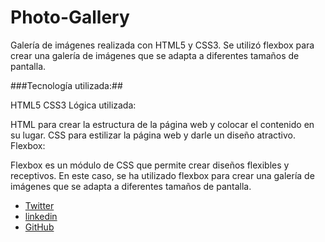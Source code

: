 <h1>Photo-Gallery</h1>
<p>Galería de imágenes realizada con HTML5 y CSS3. Se utilizó flexbox para crear una galería de imágenes que se adapta a diferentes tamaños de pantalla.</p>

###Tecnología utilizada:##

HTML5
CSS3
Lógica utilizada:

HTML para crear la estructura de la página web y colocar el contenido en su lugar.
CSS para estilizar la página web y darle un diseño atractivo.
Flexbox:

Flexbox es un módulo de CSS que permite crear diseños flexibles y receptivos. En este caso, se ha utilizado flexbox para crear una galería de imágenes que se adapta a diferentes tamaños de pantalla.

<ul>
  <li><a href="https://www.twitter.com/jerangel1">Twitter</a></li>
  <li><a href="https://www.linkedin.com/in/jerangel1/">linkedin</a></li>
  <li><a href="https://www.github.com/jerangel1">GitHub</a></li>
</ul>